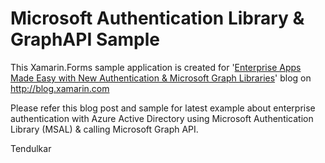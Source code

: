 # Microsoft Authentication Library & GraphAPI Sample


This Xamarin.Forms sample application is created for '[Enterprise Apps Made Easy with New Authentication & Microsoft Graph Libraries](https://blog.xamarin.com/enterprise-apps-made-easy-updated-libraries-apis/)' blog on http://blog.xamarin.com 

Please refer this blog post and sample for latest example about enterprise authentication with Azure Active Directory using Microsoft Authentication Library (MSAL) & calling Microsoft Graph API. 

Tendulkar

